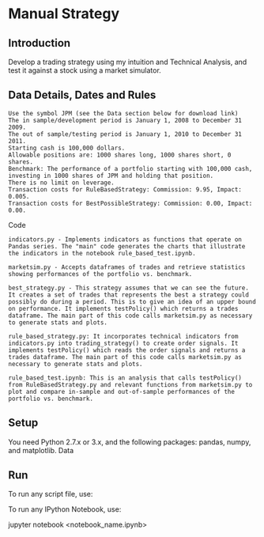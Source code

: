# Manual Strategy
## Introduction

Develop a trading strategy using my intuition and Technical Analysis, and test it against a stock using a market simulator. 

## Data Details, Dates and Rules

    Use the symbol JPM (see the Data section below for download link)
    The in sample/development period is January 1, 2008 to December 31 2009.
    The out of sample/testing period is January 1, 2010 to December 31 2011.
    Starting cash is 100,000 dollars.
    Allowable positions are: 1000 shares long, 1000 shares short, 0 shares.
    Benchmark: The performance of a portfolio starting with 100,000 cash, investing in 1000 shares of JPM and holding that position.
    There is no limit on leverage.
    Transaction costs for RuleBasedStrategy: Commission: 9.95, Impact: 0.005.
    Transaction costs for BestPossibleStrategy: Commission: 0.00, Impact: 0.00.

Code

    indicators.py - Implements indicators as functions that operate on Pandas series. The "main" code generates the charts that illustrate the indicators in the notebook rule_based_test.ipynb.

    marketsim.py - Accepts dataframes of trades and retrieve statistics showing performances of the portfolio vs. benchmark.

    best_strategy.py - This strategy assumes that we can see the future. It creates a set of trades that represents the best a strategy could possibly do during a period. This is to give an idea of an upper bound on performance. It implements testPolicy() which returns a trades dataframe. The main part of this code calls marketsim.py as necessary to generate stats and plots.

    rule_based_strategy.py: It incorporates technical indicators from indicators.py into trading_strategy() to create order signals. It implements testPolicy() which reads the order signals and returns a trades dataframe. The main part of this code calls marketsim.py as necessary to generate stats and plots.

    rule_based_test.ipynb: This is an analysis that calls testPolicy() from RuleBasedStrategy.py and relevant functions from marketsim.py to plot and compare in-sample and out-of-sample performances of the portfolio vs. benchmark.

## Setup

You need Python 2.7.x or 3.x, and the following packages: pandas, numpy, and matplotlib.
Data

## Run

To run any script file, use:

To run any IPython Notebook, use:

jupyter notebook <notebook_name.ipynb>